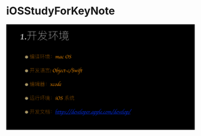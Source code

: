 # iOSStudyForKeyNote

![image](https://raw.githubusercontent.com/Captain0502/iOSStudyForKeyNote/master/ScreenShot/image01.png)
